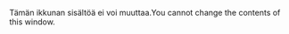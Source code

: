 <span data-ttu-id="811f4-101">Tämän ikkunan sisältöä ei voi muuttaa.</span><span class="sxs-lookup"><span data-stu-id="811f4-101">You cannot change the contents of this window.</span></span>